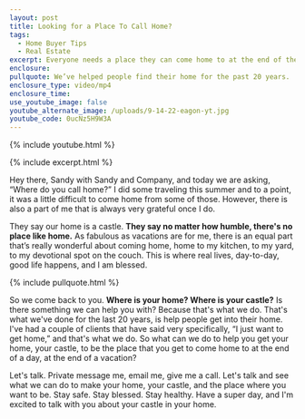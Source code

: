```yaml
---
layout: post
title: Looking for a Place To Call Home?
tags:
  - Home Buyer Tips
  - Real Estate
excerpt: Everyone needs a place they can come home to at the end of the day.
enclosure:
pullquote: We’ve helped people find their home for the past 20 years.
enclosure_type: video/mp4
enclosure_time:
use_youtube_image: false
youtube_alternate_image: /uploads/9-14-22-eagon-yt.jpg
youtube_code: 0ucNz5H9W3A
---
```

{% include youtube.html %}

{% include excerpt.html %}

Hey there, Sandy with Sandy and Company, and today we are asking, “Where do you call home?” I did some traveling this summer and to a point, it was a little difficult to come home from some of those. However, there is also a part of me that is always very grateful once I do.&nbsp;

They say our home is a castle. **They say no matter how humble, there's no place like home.** As fabulous as vacations are for me, there is an equal part that’s really wonderful about coming home, home to my kitchen, to my yard, to my devotional spot on the couch. This is where real lives, day-to-day, good life happens, and I am blessed.

{% include pullquote.html %}

So we come back to you. **Where is your home? Where is your castle?** Is there something we can help you with? Because that's what we do. That's what we've done for the last 20 years, is help people get into their home. I've had a couple of clients that have said very specifically, “I just want to get home,” and that's what we do. So what can we do to help you get your home, your castle, to be the place that you get to come home to at the end of a day, at the end of a vacation?

Let's talk. Private message me, email me, give me a call. Let's talk and see what we can do to make your home, your castle, and the place where you want to be. Stay safe. Stay blessed. Stay healthy. Have a super day, and I'm excited to talk with you about your castle in your home.